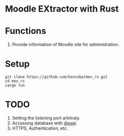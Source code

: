 # Moodle EXtractor with Rust

# Functions

1. Provide information of Moodle site for administration.

# Setup

```
git clone https://github.com/kencoba/mex_rs.git
cd mex_rs
cargo run
```

# TODO

1. Setting the listening port arbitraly.
2. Accessing database with [diesel](http://diesel.rs/).
3. HTTPS, Authentication, etc.
